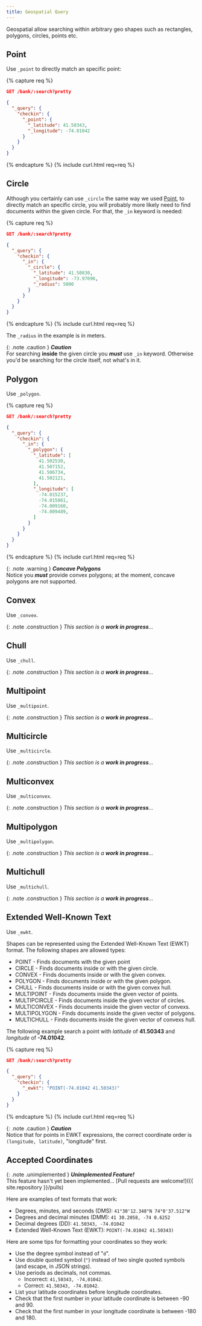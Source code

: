 ```yaml
---
title: Geospatial Query
---
```


Geospatial allow searching within arbitrary geo shapes such as rectangles,
polygons, circles, points etc.


## Point

Use `_point` to directly match an specific point:

{% capture req %}

```json
GET /bank/:search?pretty

{
  "_query": {
    "checkin": {
      "_point": {
        "_latitude": 41.50343,
        "_longitude": -74.01042
      }
    }
  }
}
```
{% endcapture %}
{% include curl.html req=req %}


## Circle

Although you certainly can use `_circle` the same way we used [Point](#point),
to directly match an specific circle, you will probably more likely need to find
documents within the given circle. For that, the `_in` keyword is needed:

{% capture req %}

```json
GET /bank/:search?pretty

{
  "_query": {
    "checkin": {
      "_in": {
        "_circle": {
          "_latitude": 41.50830,
          "_longitude": -73.97696,
          "_radius": 5000
        }
      }
    }
  }
}
```
{% endcapture %}
{% include curl.html req=req %}

The `_radius` in the example is in meters.

{: .note .caution }
**_Caution_**<br>
For searching **inside** the given circle you _**must**_ use `_in` keyword.
Otherwise you'd be searching for the circle itself, not what's in it.


## Polygon

Use `_polygon`.

{% capture req %}

```json
GET /bank/:search?pretty

{
  "_query": {
    "checkin": {
      "_in": {
        "_polygon": {
          "_latitude": [
            41.502530,
            41.507152,
            41.506734,
            41.502121,
          ],
          "_longitude": [
            -74.015237,
            -74.015061,
            -74.009160,
            -74.009489,
          ]
        }
      }
    }
  }
}
```
{% endcapture %}
{% include curl.html req=req %}

{: .note .warning }
_**Concave Polygons**_<br>
Notice you _**must**_ provide convex polygons; at the moment, concave polygons
are not supported.


## Convex

Use `_convex`.

{: .note .construction }
_This section is a **work in progress**..._


## Chull

Use `_chull`.

{: .note .construction }
_This section is a **work in progress**..._


## Multipoint

Use `_multipoint`.

{: .note .construction }
_This section is a **work in progress**..._


## Multicircle

Use `_multicircle`.

{: .note .construction }
_This section is a **work in progress**..._


## Multiconvex

Use `_multiconvex`.

{: .note .construction }
_This section is a **work in progress**..._


## Multipolygon

Use `_multipolygon`.

{: .note .construction }
_This section is a **work in progress**..._


## Multichull

Use `_multichull`.

{: .note .construction }
_This section is a **work in progress**..._


## Extended Well-Known Text

Use `_ewkt`.

Shapes can be represented using the Extended Well-Known Text (EWKT) format.
The following shapes are allowed types:

* POINT         - Finds documents with the given point
* CIRCLE        - Finds documents inside or with the given circle.
* CONVEX        - Finds documents inside or with the given convex.
* POLYGON       - Finds documents inside or with the given polygon.
* CHULL         - Finds documents inside or with the given convex hull.
* MULTIPOINT    - Finds documents inside the given vector of points.
* MULTIPCIRCLE  - Finds documents inside the given vector of circles.
* MULTICONVEX   - Finds documents inside the given vector of convexs.
* MULTIPOLYGON  - Finds documents inside the given vector of polygons.
* MULTICHULL    - Finds documents inside the given vector of convexs hull.

The following example search a point with _latitude_ of **41.50343** and
_longitude_ of **-74.01042**.

{% capture req %}

```json
GET /bank/:search?pretty

{
  "_query": {
    "checkin": {
      "_ewkt": "POINT(-74.01042 41.50343)"
    }
  }
}
```
{% endcapture %}
{% include curl.html req=req %}

{: .note .caution }
**_Caution_**<br>
Notice that for points in EWKT expressions, the correct coordinate order is
`(longitude, latitude)`, "longitude" first.


## Accepted Coordinates

{: .note .unimplemented }
**_Unimplemented Feature!_**<br>
This feature hasn't yet been implemented...
[Pull requests are welcome!]({{ site.repository }}/pulls)

Here are examples of text formats that work:

* Degrees, minutes, and seconds (DMS): `41°30'12.348"N 74°0'37.512"W`
* Degrees and decimal minutes (DMM): `41 30.2058, -74 0.6252`
* Decimal degrees (DD): `41.50343, -74.01042`
* Extended Well-Known Text (EWKT): `POINT(-74.01042 41.50343)`

Here are some tips for formatting your coordinates so they work:

* Use the degree symbol instead of "`d`".
* Use double quoted symbol (`"`) instead of two single quoted symbols
  (and escape, in JSON strings).
* Use periods as decimals, not commas.
  - Incorrect: `41,50343, -74,01042`.
  - Correct: `41.50343, -74.01042`.
* List your latitude coordinates before longitude coordinates.
* Check that the first number in your latitude coordinate is between -90 and 90.
* Check that the first number in your longitude coordinate is between -180 and 180.
